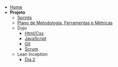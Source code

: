 - [Home](/)
- **Projeto**
  * [Sprints](Index/sprintsIndex.md)
  * [Plano de Metodologia, Ferramentas e Métricas](Project/methodology.md)
  * Dojo
    * [Html/Css](Dojos/html-css.md)
    * [JavaScript](Dojos/javascript.md)
    * [Git](Dojos/git.md)
    * [Scrum](Dojos/scrum.md)
  * Lean Inception
    * [Dia 2](LeanInception/dia2.md) 
    